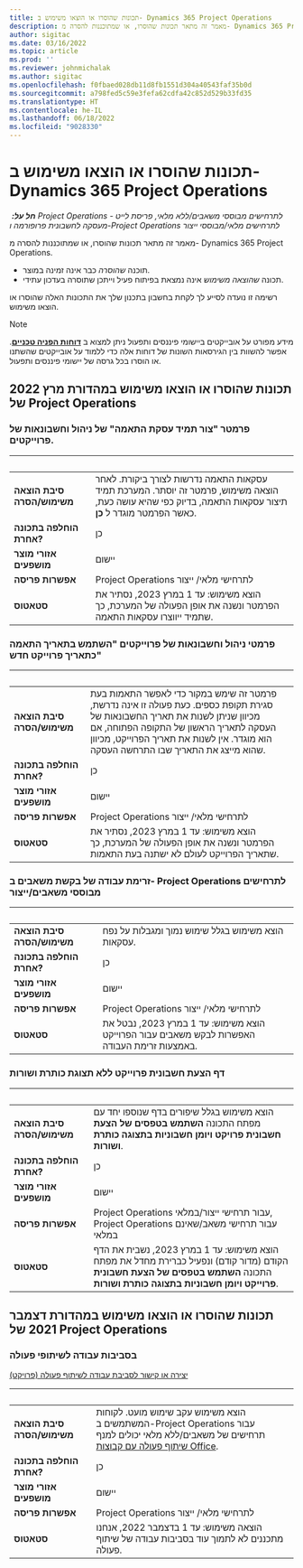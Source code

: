 ```yaml
---
title: תכונות שהוסרו או הוצאו משימוש ב- Dynamics 365 Project Operations
description: מאמר זה מתאר תכונות שהוסרו, או שמתוכננות להסרה מ- Dynamics 365 Project Operations.
author: sigitac
ms.date: 03/16/2022
ms.topic: article
ms.prod: ''
ms.reviewer: johnmichalak
ms.author: sigitac
ms.openlocfilehash: f0fbaed028db11d8fb1551d304a40543faf35b0d
ms.sourcegitcommit: a798fed5c59e3fefa62cdfa42c852d529b33fd35
ms.translationtype: HT
ms.contentlocale: he-IL
ms.lasthandoff: 06/18/2022
ms.locfileid: "9028330"
---
```

# <a name="removed-or-deprecated-features-in-dynamics-365-project-operations"></a>תכונות שהוסרו או הוצאו משימוש ב- Dynamics 365 Project Operations

_**חל על:** ‏ Project Operations לתרחישים מבוססי משאבים/ללא מלאי, פריסת לייט - מעסקה לחשבונית פרופורמה ו-Project Operations לתרחישים מלאי/מבוססי ייצור_

מאמר זה מתאר תכונות שהוסרו, או שמתוכננות להסרה מ- Dynamics 365 Project Operations.

- תוכנה *שהוסרה* כבר אינה זמינה במוצר.
- תכונה *שהוצאה משימוש* אינה נמצאת בפיתוח פעיל וייתכן שתוסרה בעדכון עתידי.

רשימה זו נועדה לסייע לך לקחת בחשבון בתכנון שלך את התכונות האלה שהוסרו או הוצאו משימוש.

> [!NOTE]
> מידע מפורט על אובייקטים ביישומי פיננסים ותפעול ניתן למצוא ב [**דוחות הפניה טכניים**](/dynamics/s-e/global/axtechrefrep_61). אפשר להשוות בין הגירסאות השונות של דוחות אלה כדי ללמוד על אובייקטים שהשתנו או הוסרו בכל גרסה של יישומי פיננסים ותפעול.

## <a name="features-removed-or-deprecated-in-the-project-operations-march-2022-release"></a>תכונות שהוסרו או הוצאו משימוש במהדורת מרץ 2022 של Project Operations

### <a name="project-management-and-accounting-always-create-adjustment-transaction-parameter"></a>פרמטר "צור תמיד עסקת התאמה" של ניהול וחשבונאות של פרוייקטים.

| &nbsp; | &nbsp; |
|--------|--------|
| **סיבת הוצאה משימוש/הסרה** | עסקאות התאמה נדרשות לצורך ביקורת. לאחר הוצאה משימוש, פרמטר זה יוסתר. המערכת תמיד תיצור עסקאות התאמה, בדיוק כפי שהיא עושה כעת, כאשר הפרמטר מוגדר ל **כן**. |
| **הוחלפה בתכונה אחרת?** | כן |
| **אזורי מוצר מושפעים** | יישום |
| **אפשרות פריסה** | Project Operations לתרחישי מלאי/ ייצור |
| **סטאטוס** | הוצא משימוש: עד 1 במרץ 2023, נסתיר את הפרמטר ונשנה את אופן הפעולה של המערכת, כך שתמיד ייווצרו עסקאות התאמה. |

### <a name="project-management-and-accounting-use-adjustment-date-as-new-project-date-parameter"></a>פרמטי ניהול וחשבונאות של פרוייקטים "השתמש בתאריך התאמה כתאריך פרוייקט חדש"

| &nbsp; | &nbsp; |
|--------|--------|
| **סיבת הוצאה משימוש/הסרה** | פרמטר זה שימש במקור כדי לאפשר התאמות בעת סגירת תקופת כספים. כעת פעולה זו אינה נדרשת, מכיוון שניתן לשנות את תאריך החשבונאות של העסקה לתאריך הראשון של התקופה הפתוחה, אם הוא מוגדר. אין לשנות את תאריך הפרוייקט, מכיוון שהוא מייצג את התאריך שבו התרחשה העסקה. |
| **הוחלפה בתכונה אחרת?** | כן |
| **אזורי מוצר מושפעים** | יישום |
| **אפשרות פריסה** | Project Operations לתרחישי מלאי/ ייצור |
| **סטאטוס** | הוצא משימוש: עד 1 במרץ 2023, נסתיר את הפרמטר ונשנה את אופן הפעולה של המערכת, כך שתאריך הפרוייקט לעולם לא ישתנה בעת התאמות. |

### <a name="resource-request-workflow-in-project-operations-for-stockedproduction-based-scenarios"></a>זרימת עבודה של בקשת משאבים ב- Project Operations לתרחישים מבוססי משאבים/ייצור

| &nbsp; | &nbsp; |
|--------|--------|
| **סיבת הוצאה משימוש/הסרה** | הוצא משימוש בגלל שימוש נמוך ומגבלות על נפח עסקאות. |
| **הוחלפה בתכונה אחרת?** | כן |
| **אזורי מוצר מושפעים** | יישום |
| **אפשרות פריסה** | Project Operations לתרחישי מלאי/ ייצור |
| **סטאטוס** | הוצא משימוש: עד 1 במרץ 2023, נבטל את האפשרות לבקש משאבים עבור הפרוייקט באמצעות זרימת העבודה. |

### <a name="project-invoice-proposal-page-without-header-and-lines-views"></a>דף הצעת חשבונית פרוייקט ללא תצוגת כותרת ושורות

| &nbsp; | &nbsp; |
|--------|--------|
| **סיבת הוצאה משימוש/הסרה** | הוצא משימוש בגלל שיפורים בדף שנוספו יחד עם מפתח התכונה **השתמש בטפסים של הצעת חשבונית פרויקט ויומן חשבוניות בתצוגה כותרת ושורות**. |
| **הוחלפה בתכונה אחרת?** | כן |
| **אזורי מוצר מושפעים** | יישום |
| **אפשרות פריסה** | Project Operations עבור תרחישי ייצור/במלאי, Project Operations עבור תרחישי משאב/שאינם במלאי |
| **סטאטוס** | הוצא משימוש: עד 1 במרץ 2023, נשבית את הדף הקודם (מדור קודם) ונפעיל כברירת מחדל את מפתח התכונה **השתמש בטפסים של הצעת חשבונית פרוייקט ויומן חשבוניות בתצוגה כותרת ושורות**. |

## <a name="features-removed-or-deprecated-in-the-project-operations-december-2021-release"></a>תכונות שהוסרו או הוצאו משימוש במהדורת דצמבר 2021 של Project Operations

### <a name="collaboration-workspaces"></a>בסביבות עבודה לשיתופי פעולה

[יצירה או קישור לסביבת עבודה לשיתוף פעולה (פרויקט)](/dynamicsax-2012/appuser-itpro/create-or-link-to-a-collaboration-workspace-project)

| &nbsp; | &nbsp; |
|--------|--------|
| **סיבת הוצאה משימוש/הסרה** | הוצא משימוש עקב שימוש מועט. לקוחות המשתמשים ב-Project Operations עבור תרחישים של משאבים/ללא מלאי יכולים למנף [שיתוף פעולה עם קבוצות Office](../project-management/collaboration-groups.md). |
| **הוחלפה בתכונה אחרת?** | כן |
| **אזורי מוצר מושפעים** | יישום  |
| **אפשרות פריסה** | Project Operations לתרחישי מלאי/ ייצור |
| **סטאטוס** | הוצאה משימוש: עד 1 בדצמבר 2022, אנחנו מתכננים לא לתמוך עוד בסביבות עבודה של שיתוף פעולה. |
